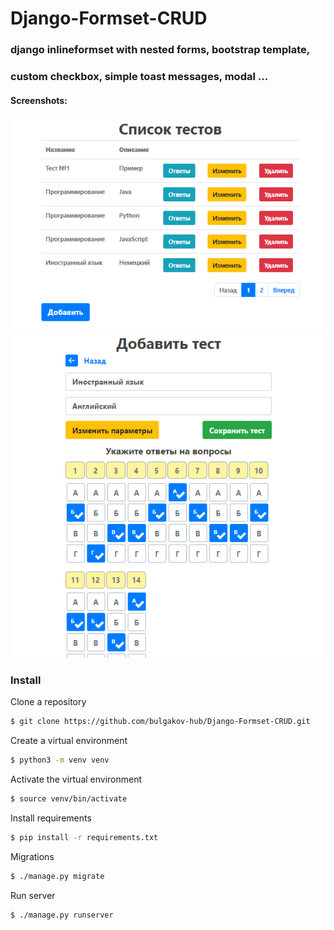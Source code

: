 # Django-Formset-CRUD
### django inlineformset with nested forms, bootstrap template, 
### custom checkbox, simple toast messages, modal ...

#### Screenshots:
![Image alt](https://github.com/bulgakov-hub/Django-Formset-CRUD/blob/master/image/2020-10-19_16-40-03.png)
![Image alt](https://github.com/bulgakov-hub/Django-Formset-CRUD/blob/master/image/2020-10-19_16-32-34.png)

### Install

Clone a repository
```bash
$ git clone https://github.com/bulgakov-hub/Django-Formset-CRUD.git
```
Create a virtual environment
```bash
$ python3 -m venv venv
```
Activate the virtual environment 
```bash
$ source venv/bin/activate
```
Install requirements
```bash
$ pip install -r requirements.txt
```
Migrations
```bash
$ ./manage.py migrate
```
Run server
```bash
$ ./manage.py runserver
```
